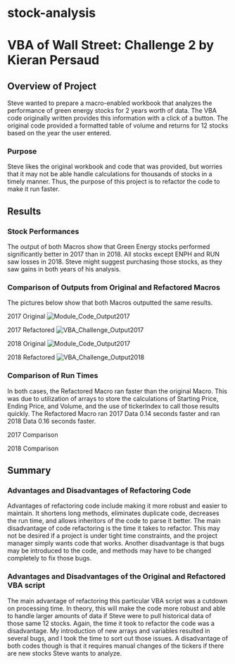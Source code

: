 
# stock-analysis
# VBA of Wall Street: Challenge 2 by Kieran Persaud
## Overview of Project

Steve wanted to prepare a macro-enabled workbook that analyzes the performance of green energy stocks for 2 years worth of data. The VBA code originally written provides this information with a click of a button. The original code provided a formatted table of volume and returns for 12 stocks based on the year the user entered. 
### Purpose

Steve likes the original workbook and code that was provided, but worries that it may not be able handle calculations for thousands of stocks in a timely manner. Thus, the purpose of this project is to refactor the code to make it run faster.
## Results

### Stock Performances

The output of both Macros show that Green Energy stocks performed significantly better in 2017 than in 2018. All stocks except ENPH and RUN saw losses in 2018. Steve might suggest purchasing those stocks, as they saw gains in both years of his analysis.

### Comparison of Outputs from Original and Refactored Macros

The pictures below show that both Macros outputted the same results. 

2017 Original
![Module_Code_Output2017](https://user-images.githubusercontent.com/84286467/123561395-19915600-d776-11eb-939d-7473b3e2b628.PNG)

2017 Refactored
![VBA_Challenge_Output2017](https://user-images.githubusercontent.com/84286467/123561415-2ca42600-d776-11eb-90df-0fc1fe55165b.PNG)

2018 Original
![Module_Code_Output2017](https://user-images.githubusercontent.com/84286467/123561430-45acd700-d776-11eb-8387-5aaabba5401b.PNG)

2018 Refactored
![VBA_Challenge_Output2018](https://user-images.githubusercontent.com/84286467/123561435-50676c00-d776-11eb-97c7-8aabe1e17247.PNG)

### Comparison of Run Times 

In both cases, the Refactored Macro ran faster than the original Macro. This was due to utilization of arrays to store the calculations of Starting Price, Ending Price, and Volume, and the use of tickerIndex to call those results quickly. The Refactored Macro ran 2017 Data 0.14 seconds faster and ran 2018 Data 0.16 seconds faster.

2017 Comparison

2018 Comparison

## Summary
### Advantages and Disadvantages of Refactoring Code
Advantages of refactoring code include making it more robust and easier to maintain. It shortens long methods, eliminates duplicate code, decreases the run time, and allows inheritors of the code to parse it better.
The main disadvantage of code refactoring is the time it takes to refactor. This may not be desired if a project is under tight time constraints, and the project manager simply wants code that works. Another disadvantage is that bugs may be introduced to the code, and methods may have to be changed completely to fix those bugs.
### Advantages and Disadvantages of the Original and Refactored VBA script
The main advantage of refactoring this particular VBA script was a cutdown on processing time. In theory, this will make the code more robust and able to handle larger amounts of data if Steve were to pull historical data of those same 12 stocks. Again, the time it took to refactor the code was a disadvantage. My introduction of new arrays and variables resulted in several bugs, and I took the time to sort out those issues. A disadvantage of both codes though is that it requires manual changes of the tickers if there are new stocks Steve wants to analyze.
